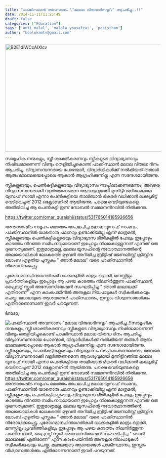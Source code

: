 ```yaml
---
title: "പാക്കിസ്ഥാന്‍ അവസാനം \"മലാല വിരുദ്ധദിനവും\" ആചരിച്ചു..!!"
date: 2014-11-11T11:25:49
draft: false
categories: ["Education"]
tags: ['anti malal', 'malala yousafzai', 'pakisthan']
author: "boolokamtv@gmail.com"
---
```


<img class="aligncenter size-full wp-image-186097" src="https://cdn.boolokam.com/articles/2014/11/B2E1diWCcAIXlcv.jpg" alt="B2E1diWCcAIXlcv" width="620" height="348" />

സാമൂഹിക നന്മകളും, സ്ത്രീ ശാക്തീകരണവും സ്തീകളുടെ വിദ്യാഭ്യാസവും നിഷിദ്ധമാണെന്ന് വീണ്ടും തെളിയിച്ചുകൊണ്ട്‌ പാക്കിസ്ഥാന്‍ മലാല വിരുദ്ധ ദിനം ആചരിച്ചു. വിദ്യാസമ്പന്നരായ പോഴന്മാര്‍, വിദ്യാര്‍ഥികള്‍ക്ക് നല്‍കിയത് തങ്ങള്‍ ആരും മാലാലയെപ്പോലെ ആകാന്‍ ആഗ്രഹിക്കുന്നില്ല എന്ന സന്ദേശമായിരുന്നു.

സ്ത്രീകളുടെയും, പെണ്‍കുട്ടികളുടെയും വിദ്യാഭ്യാസം നടപ്പിലാക്കണമെന്നും, അവരെ വിദ്യാസമ്പന്നരാക്കി വളര്‍ത്തണമെന്ന ആവശ്യവുമായി മുന്നിട്ടിറങ്ങിയ മലാല യൂസഫ്‌ സായി എന്നാ പെണ്‍കുട്ടിയെ താലിബാന്‍ ഭീകരര്‍ വധിക്കാന്‍ ലക്ഷ്യമിട്ട് വെടിവെച്ചത് 2012 ഒക്റ്റോബറില്‍ ആയിരുന്നു. പക്ഷെ വെടിയുണ്ടകളെ അതിജീവിച്ച ആ പെണ്‍കുട്ടി ഇന്ന് നോബല്‍ സമ്മാനനിറവില്‍ നില്‍ക്കുന്നു.

https://twitter.com/omar_quraishi/status/531765014185926656

അന്താരാഷ്‌ട്ര സമൂഹം മൊത്തം അപലപിച്ച മലാല യൂസഫ്‌ സംഭവം, പാക്കിസ്ഥാനില്‍ യാതൊരു ചലനവും ഉണ്ടാക്കിയില്ല എന്ന് മാത്രമല്‍, സ്ത്രീകളുടെയും പെണ്‍കുട്ടികളുടെയും വിദ്യാഭ്യാസ രീതികളില്‍ പോലും ഇപ്പോഴും കാടത്തം നിറഞ്ഞ സമീപനവുമായാണ് ഇപ്പോഴും നിലകൊള്ളുന്നത് എന്നത് ഒരു ദുഖസത്യമാണ്. ഇതുമാത്രമല്ല, മലാല യൂസഫിന്റെ നവോത്ഥാനത്തിന്റെ അലയൊലികള്‍ ലോകത്തെ മുഴുവന്‍ അറിയിച്ച ബ്രിട്ടിഷ് ജേണലിസ്റ്റ് ക്രിസ്റ്റിന ലോംബ് എഴുതിയ പുസ്തകം " ഞാന്‍ മലാല" വരെ പാക്കിസ്ഥാനില്‍ നിരോധിക്കപ്പെട്ടു.

പുരോഗമാനചിന്താഗതികള്‍ വാക്കുകളില്‍ മാത്രം ഒതുക്കി, മനസ്സിളും പ്രവര്‍ത്തികളിലും ഇപ്പോഴും ആ പഴയ കാടത്തം നിലനിര്‍ത്തുന്ന പാക്കിസ്ഥാന്‍, പ്രൈവറ്റ് സ്കൂള്‍ അസോസിയേഷന്‍ സംഘടിപ്പിച്ച " ഞാന്‍ മാലാലക്ക് എതിരാണ്" എന്ന കാംപെയിനില്‍ അനുകൂല നിലപാടുകള്‍ സ്വീകരിക്കുകയും ചെയ്തു. മലാലയുടെ ആശയങ്ങള്‍ പാകിസ്ഥാനും, ഇസ്ലാം വിശ്വാസങ്ങള്‍ക്കും എതിരാണെന്നാണ് ഇവര്‍ പറയുന്നത്.

&amp;nbsp;


![പാക്കിസ്ഥാന്‍ അവസാനം "മലാല വിരുദ്ധദിനവും" ആചരിച്ചു..!!](https://cdn.boolokam.com/articles/2014/11/B2E1diWCcAIXlcv.jpg)സാമൂഹിക നന്മകളും, സ്ത്രീ ശാക്തീകരണവും സ്തീകളുടെ വിദ്യാഭ്യാസവും നിഷിദ്ധമാണെന്ന് വീണ്ടും തെളിയിച്ചുകൊണ്ട്‌ പാക്കിസ്ഥാന്‍ മലാല വിരുദ്ധ ദിനം ആചരിച്ചു. വിദ്യാസമ്പന്നരായ പോഴന്മാര്‍, വിദ്യാര്‍ഥികള്‍ക്ക് നല്‍കിയത് തങ്ങള്‍ ആരും മാലാലയെപ്പോലെ ആകാന്‍ ആഗ്രഹിക്കുന്നില്ല എന്ന സന്ദേശമായിരുന്നു. സ്ത്രീകളുടെയും, പെണ്‍കുട്ടികളുടെയും വിദ്യാഭ്യാസം നടപ്പിലാക്കണമെന്നും, അവരെ വിദ്യാസമ്പന്നരാക്കി വളര്‍ത്തണമെന്ന ആവശ്യവുമായി മുന്നിട്ടിറങ്ങിയ മലാല യൂസഫ്‌ സായി എന്നാ പെണ്‍കുട്ടിയെ താലിബാന്‍ ഭീകരര്‍ വധിക്കാന്‍ ലക്ഷ്യമിട്ട് വെടിവെച്ചത് 2012 ഒക്റ്റോബറില്‍ ആയിരുന്നു. പക്ഷെ വെടിയുണ്ടകളെ അതിജീവിച്ച ആ പെണ്‍കുട്ടി ഇന്ന് നോബല്‍ സമ്മാനനിറവില്‍ നില്‍ക്കുന്നു. https://twitter.com/omar_quraishi/status/531765014185926656 അന്താരാഷ്‌ട്ര സമൂഹം മൊത്തം അപലപിച്ച മലാല യൂസഫ്‌ സംഭവം, പാക്കിസ്ഥാനില്‍ യാതൊരു ചലനവും ഉണ്ടാക്കിയില്ല എന്ന് മാത്രമല്‍, സ്ത്രീകളുടെയും പെണ്‍കുട്ടികളുടെയും വിദ്യാഭ്യാസ രീതികളില്‍ പോലും ഇപ്പോഴും കാടത്തം നിറഞ്ഞ സമീപനവുമായാണ് ഇപ്പോഴും നിലകൊള്ളുന്നത് എന്നത് ഒരു ദുഖസത്യമാണ്. ഇതുമാത്രമല്ല, മലാല യൂസഫിന്റെ നവോത്ഥാനത്തിന്റെ അലയൊലികള്‍ ലോകത്തെ മുഴുവന്‍ അറിയിച്ച ബ്രിട്ടിഷ് ജേണലിസ്റ്റ് ക്രിസ്റ്റിന ലോംബ് എഴുതിയ പുസ്തകം " ഞാന്‍ മലാല" വരെ പാക്കിസ്ഥാനില്‍ നിരോധിക്കപ്പെട്ടു. പുരോഗമാനചിന്താഗതികള്‍ വാക്കുകളില്‍ മാത്രം ഒതുക്കി, മനസ്സിളും പ്രവര്‍ത്തികളിലും ഇപ്പോഴും ആ പഴയ കാടത്തം നിലനിര്‍ത്തുന്ന പാക്കിസ്ഥാന്‍, പ്രൈവറ്റ് സ്കൂള്‍ അസോസിയേഷന്‍ സംഘടിപ്പിച്ച " ഞാന്‍ മാലാലക്ക് എതിരാണ്" എന്ന കാംപെയിനില്‍ അനുകൂല നിലപാടുകള്‍ സ്വീകരിക്കുകയും ചെയ്തു. മലാലയുടെ ആശയങ്ങള്‍ പാകിസ്ഥാനും, ഇസ്ലാം വിശ്വാസങ്ങള്‍ക്കും എതിരാണെന്നാണ് ഇവര്‍ പറയുന്നത്. &nbsp;
